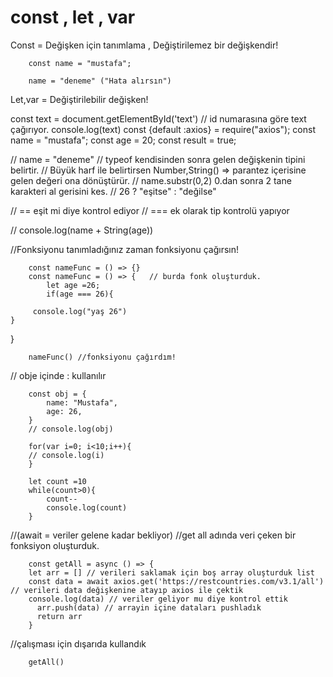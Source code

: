 # const , let , var

Const = Değişken için tanımlama , Değiştirilemez bir değişkendir! 

        const name = "mustafa";

        name = "deneme" ("Hata alırsın")

Let,var = Değiştirilebilir değişken!

const text = document.getElementById('text') // id numarasına göre text çağırıyor.
 console.log(text)
 const {default :axios} = require("axios");
 const name = "mustafa";
 const age = 20;
 const result = true;

//  name = "deneme"
// typeof kendisinden sonra gelen değişkenin tipini belirtir.
// Büyük harf ile belirtirsen Number,String() => parantez içerisine gelen değeri ona dönüştürür.
// name.substr(0,2) 0.dan sonra 2 tane karakteri al gerisini kes.
// 26 ? "eşitse" : "değilse"

// == eşit mi diye kontrol ediyor 
// === ek olarak tip kontrolü yapıyor

// console.log(name + String(age))

//Fonksiyonu tanımladığınız zaman fonksiyonu çağırsın!

        const nameFunc = () => {} 
        const nameFunc = () => {   // burda fonk oluşturduk.
            let age =26;
            if(age === 26){
        
         console.log("yaş 26")
    }
    
}


        nameFunc() //fonksiyonu çağırdım!

// obje içinde : kullanılır

        const obj = {
            name: "Mustafa",
            age: 26,
        }
        // console.log(obj)

        for(var i=0; i<10;i++){
        // console.log(i)
        }

        let count =10
        while(count>0){
            count--
            console.log(count)
        }

//(await = veriler gelene kadar bekliyor)
//get all adında veri çeken bir fonksiyon oluşturduk.

        const getAll = async () => {
        let arr = [] // verileri saklamak için boş array oluşturduk list 
        const data = await axios.get('https://restcountries.com/v3.1/all') // verileri data değişkenine atayıp axios ile çektik
        console.log(data) // veriler geliyor mu diye kontrol ettik 
          arr.push(data) // arrayin içine dataları pushladık 
          return arr
        }

//çalışması için dışarıda kullandık

        getAll()



